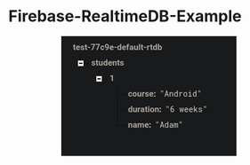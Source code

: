 # Firebase-RealtimeDB-Example

<p align="center">
  <img src="https://raw.githubusercontent.com/gibcheesepuffs/Firebase-RealtimeDB-Example/master/Screenshots/dbStructure.png">
</p>
